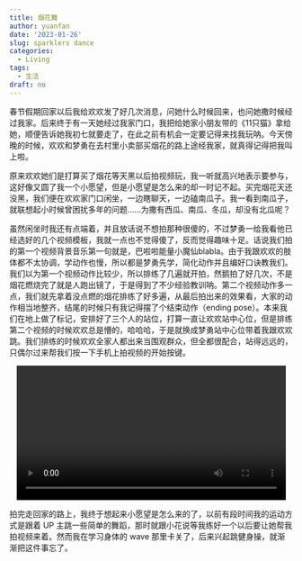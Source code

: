 ```yaml
---
title: 烟花舞
author: yuanfan
date: '2023-01-26'
slug: sparklers dance
categories:
  - Living
tags:
  - 生活
draft: no
---
```


<!--more-->

春节假期回家以后我给欢欢发了好几次消息，问她什么时候回来，也问她撒时候经过我家。后来终于有一天她经过我家门口，我把给她家小朋友带的《11只猫》拿给她，顺便告诉她我初七就要走了，在此之前有机会一定要记得来找我玩呐。今天傍晚的时候，欢欢和梦勇在去村里小卖部买烟花的路上途经我家，就真得记得把我叫上啦。

原来欢欢她们是打算买了烟花等天黑以后拍视频玩，我一听就高兴地表示要参与，这好像又圆了我一个小愿望，但是小愿望是怎么来的却一时记不起。买完烟花天还没黑，我们便在欢欢家门口闲坐，一边瞎聊天，一边磕南瓜子。我一看到南瓜子，就联想起小时候曾困扰多年的问题……为撒有西瓜、南瓜、冬瓜，却没有北瓜呢？

虽然闲坐时我还有点端着，并且放话说不想拍那种很傻的，不过梦勇一给我看他已经选好的几个视频模板，我就一点也不觉得傻了，反而觉得趣味十足。话说我们拍的第一个视频背景音乐第一句就是，巴啦啦能量小魔仙blabla。由于我跟欢欢的肢体都不太协调，学动作也慢，所以都是梦勇先学，简化动作并且编好口诀教我们。我们以为第一个视频动作比较少，所以排练了几遍就开拍，然鹅拍了好几次，不是烟花燃烧完了就是人跑出镜了，于是得到了不少经验教训呐。第二个视频动作多一点，我们就先拿着没点燃的烟花排练了好多遍，从最后拍出来的效果看，大家的动作相当地整齐，结尾的时候只有我记得摆了个结束动作（ending pose）。本来我们在地上做了标记，安排好了三个人的站位，打算一直让欢欢站中心位，但是排练第二个视频的时候欢欢总是懵的，哈哈哈，于是就换成梦勇站中心位带着我跟欢欢跳。我们排练的时候欢欢全家人都出来当围观群众，但全都很配合，站得远远的，只偶尔过来帮我们按一下手机上拍视频的开始按键。

<video src="https://yuanfan.rbind.io/images/2023/sparklers-dance-landscape.mp4" style="width: 95%; display: block; margin: 0 auto;" controls></video>

拍完走回家的路上，我终于想起来小愿望是怎么来的了，以前有段时间我的运动方式是跟着 UP 主跳一些简单的舞蹈，那时就跟小花说等我练好一个以后要让她帮我拍视频来着。然而我在学习身体的 wave 那里卡关了，后来兴起跳健身操，就渐渐把这件事忘了。
